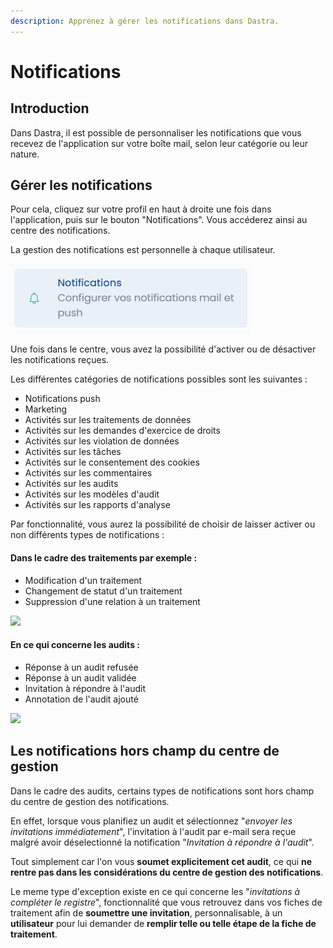 ```yaml
---
description: Apprenez à gérer les notifications dans Dastra.
---
```


# Notifications

## Introduction

Dans Dastra, il est possible de personnaliser les notifications que vous recevez de l'application sur votre boîte mail, selon leur catégorie ou leur nature.

## Gérer les notifications

Pour cela, cliquez sur votre profil en haut à droite une fois dans l'application, puis sur le bouton "Notifications". Vous accéderez ainsi au centre des notifications.

La gestion des notifications est personnelle à chaque utilisateur.&#x20;

![Bouton "Notifications"](<../../.gitbook/assets/image (242).png>)

Une fois dans le centre, vous avez la possibilité d'activer ou de désactiver les notifications reçues.

Les différentes catégories de notifications possibles sont les suivantes :

* Notifications push
* Marketing
* Activités sur les traitements de données
* Activités sur les demandes d'exercice de droits
* Activités sur les violation de données
* Activités sur les tâches
* Activités sur le consentement des cookies
* Activités sur les commentaires
* Activités sur les audits
* Activités sur les modèles d'audit
* Activités sur les rapports d'analyse

Par fonctionnalité, vous aurez la possibilité de choisir de laisser activer ou non différents types de notifications :&#x20;

#### Dans le cadre des traitements par exemple :

* Modification d'un traitement
* Changement de statut d'un traitement
* Suppression d'une relation à un traitement

![](<../../.gitbook/assets/Capture d’écran 2022-11-10 à 15.11.24.png>)

#### En ce qui concerne les audits :&#x20;

* Réponse à un audit refusée
* Réponse à un audit validée
* Invitation à répondre à l'audit
* Annotation de l'audit ajouté

![](<../../.gitbook/assets/Capture d’écran 2022-11-10 à 15.11.59.png>)

## Les notifications hors champ du centre de gestion&#x20;

Dans le cadre des audits, certains types de notifications sont hors champ du centre de gestion des notifications.&#x20;

En effet, lorsque vous planifiez un audit et sélectionnez "_envoyer les invitations immédiatement_", l'invitation à l'audit par e-mail sera reçue malgré avoir déselectionné la notification "_Invitation à répondre à l'audit_".&#x20;

Tout simplement car l'on vous **soumet explicitement cet audit**, ce qui **ne rentre pas dans les considérations du centre de gestion des notifications**.

Le meme type d'exception existe en ce qui concerne les "_invitations à compléter le registre_", fonctionnalité que vous retrouvez dans vos fiches de traitement afin de **soumettre une invitation**, personnalisable, à un **utilisateur** pour lui demander de **remplir telle ou telle étape de la fiche de traitement**.
